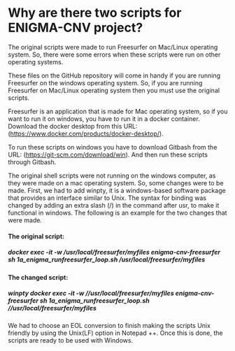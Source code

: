 # Why are there two scripts for ENIGMA-CNV project?
The original scripts were made to run Freesurfer on Mac/Linux operating system. So, there were some errors when these scripts were run on other operating systems.

These files on the GitHub repository will come in handy if you are running Freesurfer on the windows operating system. So, if you are running Freesurfer on Mac/Linux operating system then you must use the original scripts.  

Freesurfer is an application that is made for Mac operating system, so if you want to run it on windows, you have to run it in a docker container. Download the docker desktop from this URL: (https://www.docker.com/products/docker-desktop/). 

To run these scripts on windows you have to download Gitbash from the URL: (https://git-scm.com/download/win). And then run these scripts through Gitbash. 

The original shell scripts were not running on the windows computer, as they were made on a mac operating system. So, some changes were to be made. First, we had to add winpty, it is a windows-based software package that provides an interface similar to Unix. The syntax for binding was changed by adding an extra slash (/) in the command after usr, to make it functional in windows. The following is an example for the two changes that were made. 

#### The original script: 
##### docker exec -it -w /usr/local/freesurfer/myfiles enigma-cnv-freesurfer sh 1a_enigma_runfreesurfer_loop.sh /usr/local/freesurfer/myfiles
#### The changed script: 
##### winpty docker exec -it -w //usr/local/freesurfer/myfiles enigma-cnv-freesurfer sh 1a_enigma_runfreesurfer_loop.sh //usr/local/freesurfer/myfiles

We had to choose an EOL conversion to finish making the scripts Unix friendly by using the Unix(LF) option in Notepad ++. Once this is done, the scripts are ready to be used with Windows. 
